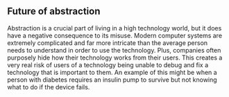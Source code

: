 ## Future of abstraction

Abstraction is a crucial part of living in a high technology world, but it does have a negative consequence to its misuse. Modern computer systems are extremely complicated and far more intricate than the average person needs to understand in order to use the technology.  Plus, companies often purposely hide how their technology works from their users. This creates a very real risk of users of a technology being unable to debug and fix a technology that is important to them. An example of this might be when a person with diabetes requires an insulin pump to survive but not knowing what to do if the device fails.